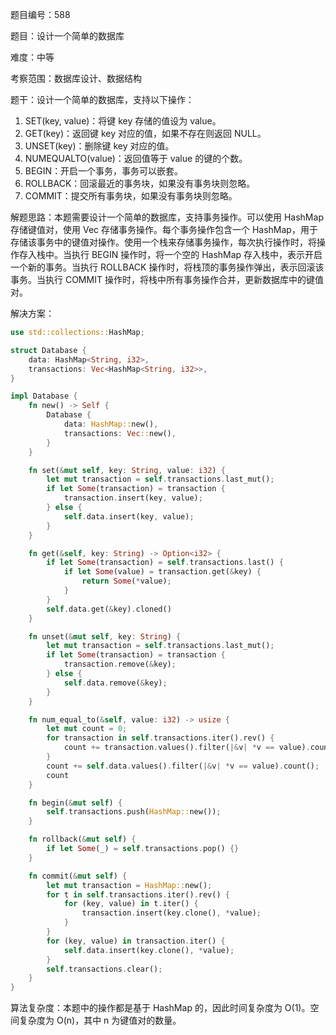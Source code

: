 题目编号：588

题目：设计一个简单的数据库

难度：中等

考察范围：数据库设计、数据结构

题干：设计一个简单的数据库，支持以下操作：

1. SET(key, value)：将键 key 存储的值设为 value。
2. GET(key)：返回键 key 对应的值，如果不存在则返回 NULL。
3. UNSET(key)：删除键 key 对应的值。
4. NUMEQUALTO(value)：返回值等于 value 的键的个数。
5. BEGIN：开启一个事务，事务可以嵌套。
6. ROLLBACK：回滚最近的事务块，如果没有事务块则忽略。
7. COMMIT：提交所有事务块，如果没有事务块则忽略。

解题思路：本题需要设计一个简单的数据库，支持事务操作。可以使用 HashMap 存储键值对，使用 Vec 存储事务操作。每个事务操作包含一个 HashMap，用于存储该事务中的键值对操作。使用一个栈来存储事务操作，每次执行操作时，将操作存入栈中。当执行 BEGIN 操作时，将一个空的 HashMap 存入栈中，表示开启一个新的事务。当执行 ROLLBACK 操作时，将栈顶的事务操作弹出，表示回滚该事务。当执行 COMMIT 操作时，将栈中所有事务操作合并，更新数据库中的键值对。

解决方案：

```rust
use std::collections::HashMap;

struct Database {
    data: HashMap<String, i32>,
    transactions: Vec<HashMap<String, i32>>,
}

impl Database {
    fn new() -> Self {
        Database {
            data: HashMap::new(),
            transactions: Vec::new(),
        }
    }

    fn set(&mut self, key: String, value: i32) {
        let mut transaction = self.transactions.last_mut();
        if let Some(transaction) = transaction {
            transaction.insert(key, value);
        } else {
            self.data.insert(key, value);
        }
    }

    fn get(&self, key: String) -> Option<i32> {
        if let Some(transaction) = self.transactions.last() {
            if let Some(value) = transaction.get(&key) {
                return Some(*value);
            }
        }
        self.data.get(&key).cloned()
    }

    fn unset(&mut self, key: String) {
        let mut transaction = self.transactions.last_mut();
        if let Some(transaction) = transaction {
            transaction.remove(&key);
        } else {
            self.data.remove(&key);
        }
    }

    fn num_equal_to(&self, value: i32) -> usize {
        let mut count = 0;
        for transaction in self.transactions.iter().rev() {
            count += transaction.values().filter(|&v| *v == value).count();
        }
        count += self.data.values().filter(|&v| *v == value).count();
        count
    }

    fn begin(&mut self) {
        self.transactions.push(HashMap::new());
    }

    fn rollback(&mut self) {
        if let Some(_) = self.transactions.pop() {}
    }

    fn commit(&mut self) {
        let mut transaction = HashMap::new();
        for t in self.transactions.iter().rev() {
            for (key, value) in t.iter() {
                transaction.insert(key.clone(), *value);
            }
        }
        for (key, value) in transaction.iter() {
            self.data.insert(key.clone(), *value);
        }
        self.transactions.clear();
    }
}
```

算法复杂度：本题中的操作都是基于 HashMap 的，因此时间复杂度为 O(1)。空间复杂度为 O(n)，其中 n 为键值对的数量。